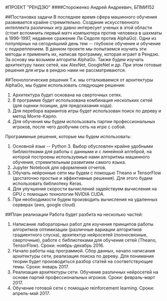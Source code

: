 #ПРОЕКТ "РЕНДЗЮ"
####Стороженко Андрей Андреевич, БПМИ152

##Постановка задачи
В последнее время сфера машинного обучения развивается крайне стремительно. Создание искусственного интеллекта различных игр давно интересует ученых в этой области (стоит вспомнить первый матч компьютера против человека в шахматы в 1996-1997, недавнее сражение Ли Седоля против AlphaGo). Одни из популярных на сегодняшний день тем -- глубокое обучение и обучение с подкреплением. В данном проекте мы попытаемся изучить эти методы и применить их, написав программу, которая играет в Рендзю. За основу мы возьмем алгоритм AlphaGo. Также будем изучать архитектуру таких сетей, как AlexNet, GoogleNet и др. При этом готовые решения для игры в рендзю нами не рассматриваются.

##Технологические решения
Т.к. мы отталкиваемся от архитектуры AlphaGo, мы будем использовать следующие решения:

1.  Архитектура будет основана на сверточных сетях.
2.  В программе будет использована комбинация нескольких сетей (для оценки позиции, для предсказания хода).
3.  Для перебора вариантов игры будет использован поиск по дереву и метод Монте-Карло.
4.  Для обучения мы будем использовать партии профессиональных игроков, после чего дообучим сеть на игре с собой.

Программные решения, которые мы будем использовать:

1.  Основной язык -- Python 3. Выбор обусловлен крайне удобными библиотеками для работы с данными и с линейной алгеброй, на которой построены используемые нами алгоритмы машинного обучения, стремительным развитием самого языка.
2.  Jupyter Notebook для оформления отчетов.
3.  Обучать нейронные сети мы будем с помощью Theano и TensorFlow (достаточно простые и эффективные решения). Для этого будем использовать библиотеку Keras.
4.  Для улучшения скорости вычислений задействуем вычисления на GPU с помощью технологии NVIDIA CUDA.
5.  При необходимости будем производить вычисления на удаленных серверах (aws, google cloud).

##План реализации
Работа будет разбита на несколько частей:

1.  Написание лабораторных работ для изучения принципов работы алгоритмов оптимизации (различные вариации алгоритмов градиентного спуска), архитектур нейросетей (полносвязные, сверточные), работе с библиотеками для обучения сетей (Theano, TensorFlow). Сроки: ноябрь-декабрь 2016.
2.  Начало работы над программой. Сбор данных, начало написания архитектуры сети, реализация поиска по дереву. Для понимания теории будет производиться разбор статей на соответствующие темы. Сроки: январь 2017.
3.  Реализация архитектуры сети. Обучение различных нейросетей на основе партий профессиональных игроков. Сроки: февраль-март 2017.
4.  Обучение готовой сети с помощью reinforcement learning. Сроки: апрель-май 2017.